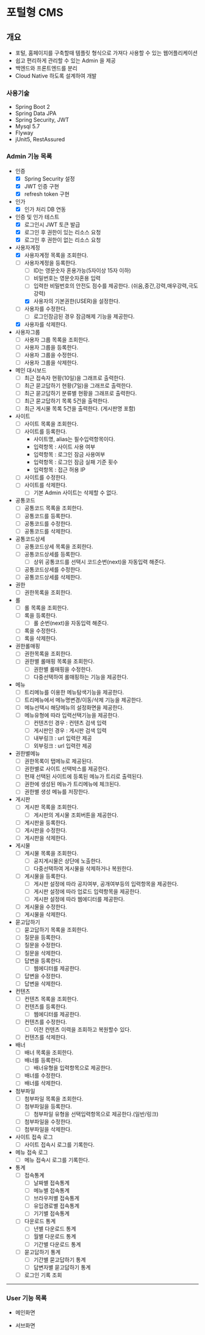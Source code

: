 # 포털형 CMS

## 개요
- 포털, 홈페이지를 구축할때 템플릿 형식으로 가져다 사용할 수 있는 웹어플리케이션
- 쉽고 편리하게 관리할 수 있는 Admin 을 제공
- 백엔드와 프론트엔드를 분리
- Cloud Native 하도록 설계하여 개발

### 사용기술
- Spring Boot 2
- Spring Data JPA
- Spring Security, JWT
- Mysql 5.7
- Flyway
- jUnit5, RestAssured

### Admin 기능 목록

- 인증
    - [x] Spring Security 설정
    - [x] JWT 인증 구현
    - [x] refresh token 구현
- 인가
    - [x] 인가 처리 DB 연동
- 인증 및 인가 테스트
  - [x] 로그인시 JWT 토큰 발급
  - [x] 로그인 후 권한이 있는 리소스 요청
  - [x] 로그인 후 권한이 없는 리소스 요청
- 사용자계정
    - [x] 사용자계정 목록을 조회한다.
    - [ ] 사용자계정을 등록한다.
        - [ ] ID는 영문숫자 혼용가능(5자이상 15자 이하)
        - [ ] 비밀번호는 영문숫자혼용 입력
        - [ ] 입력한 비밀번호의 안전도 점수를 제공한다. (쉬움,중간,강력,매우강력,극도강력)
        - [x] 사용자의 기본권한(USER)을 설정한다.
    - [ ] 사용자를 수정한다.
        - [ ] 로그인잠금된 경우 잠금해제 기능을 제공한다.
    - [x] 사용자를 삭제한다.
- 사용자그룹
    - [ ] 사용자 그룹 목록을 조회한다.
    - [ ] 사용자 그룹을 등록한다.
    - [ ] 사용자 그룹을 수정한다.
    - [ ] 사용자 그룹을 삭제한다.
- 메인 대시보드
    - [ ] 최근 접속자 현황(10일)을 그래프로 출력한다.
    - [ ] 최근 묻고답하기 현황(7일)을 그래프로 출력한다.
    - [ ] 최근 묻고답하기 분류별 현황을 그래프로 출력한다.
    - [ ] 최근 묻고답하기 목록 5건을 출력한다.
    - [ ] 최근 게시물 목록 5건을 출력한다. (게시판명 포함)
- 사이트
    - [ ] 사이트 목록을 조회한다.
    - [ ] 사이트를 등록한다.
        - 사이트명, alias는 필수입력항목이다.
        - 입력항목 : 사이트 사용 여부
        - 입력항목 : 로그인 잠금 사용여부
        - 입력항목 : 로그인 잠금 실패 기준 횟수
        - 입력항목 : 접근 허용 IP
    - [ ] 사이트를 수정한다.
    - [ ] 사이트를 삭제한다.
        - [ ] 기본 Admin 사이트는 삭제할 수 없다.
- 공통코드
    - [ ] 공통코드 목록을 조회한다.
    - [ ] 공통코드를 등록한다.
    - [ ] 공통코드를 수정한다.
    - [ ] 공통코드를 삭제한다.
- 공통코드상세
    - [ ] 공통코드상세 목록을 조회한다.
    - [ ] 공통코드상세를 등록한다.
        - [ ] 상위 공통코드를 선택시 코드순번(next)을 자동입력 해준다.
    - [ ] 공통코드상세를 수정한다.
    - [ ] 공통코드상세를 삭제한다.
- 권한
    - [ ] 권한목록을 조회한다.
- 롤
    - [ ] 롤 목록을 조회한다.
    - [ ] 록을 등록한다.
        - [ ] 롤 순번(next)을 자동입력 해준다.
    - [ ] 록을 수정한다.
    - [ ] 록을 삭제한다.
- 권한롤매핑
    - [ ] 권한목록을 조회한다.
    - [ ] 권한별 롤매핑 목록을 조회한다.
        - [ ] 권한별 롤매핑을 수정한다.
        - [ ] 다중선택하여 롤매핑하는 기능을 제공한다.
- 메뉴
    - [ ] 트리메뉴를 이용한 메뉴탐색기능을 제공한다.
    - [ ] 트리메뉴에서 메뉴명변경/이동/삭제 기능을 제공한다.
    - [ ] 메뉴선택시 해당메뉴의 설정화면을 제공한다.
    - [ ] 메뉴유형에 따라 입력선택기능을 제공한다.
        - [ ] 컨텐츠인 경우 : 컨텐츠 검색 입력
        - [ ] 게시판인 경우 : 게시판 검색 입력
        - [ ] 내부링크 : url 입력란 제공
        - [ ] 외부링크 : url 입력란 제공
- 권한별메뉴
    - [ ] 권한목록이 탭메뉴로 제공된다.
    - [ ] 권한별로 사이트 선택박스를 제공한다.
    - [ ] 현재 선택된 사이트에 등록된 메뉴가 트리로 출력된다.
    - [ ] 권한에 생성된 메뉴가 트리메뉴에 체크된다.
    - [ ] 권한별 생성 메뉴를 저장한다.
- 게시판
    - [ ] 게시판 목록을 조회한다.
        - [ ] 게시판의 게시물 조회버튼을 제공한다.
    - [ ] 게시판을 등록한다.
    - [ ] 게시판을 수정한다.
    - [ ] 게시판을 삭제한다.
- 게시물
    - [ ] 게시물 목록을 조회한다.
        - [ ] 공지게시물은 상단에 노출한다.
        - [ ] 다중선택하여 게시물을 삭제하거나 복원한다.
    - [ ] 게시물을 등록한다.
        - [ ] 게시판 설정에 따라 공지여부, 공개여부등의 입력항목을 제공한다.
        - [ ] 게시판 설정에 따라 업로드 입력항목을 제공한다.
        - [ ] 게시판 설정에 따라 웹에디터를 제공한다.
    - [ ] 게시물을 수정한다.
    - [ ] 게시물을 삭제한다.
- 묻고답하기
    - [ ] 묻고답하기 목록을 조회한다.
    - [ ] 질문을 등록한다.
    - [ ] 질문을 수정한다.
    - [ ] 질문을 삭제한다.
    - [ ] 답변을 등록한다.
        - [ ] 웹에디터를 제공한다.
    - [ ] 답변을 수정한다.
    - [ ] 답변을 삭제한다.
- 컨텐츠
    - [ ] 컨텐츠 목록을 조회한다.
    - [ ] 컨텐츠를 등록한다.
        - [ ] 웹에디터를 제공한다.
    - [ ] 컨텐츠를 수정한다.
        - [ ] 이전 컨텐츠 이력을 조회하고 복원할수 있다.
    - [ ] 컨텐츠를 삭제한다.
- 배너
    - [ ] 배너 목록을 조회한다.
    - [ ] 배너를 등록한다.
        - [ ] 배너유형을 입력항목으로 제공한다.
    - [ ] 배너를 수정한다.
    - [ ] 배너를 삭제한다.
- 첨부파일
    - [ ] 첨부파일 목록을 조회한다.
    - [ ] 첨부파일을 등록한다.
        - [ ] 첨부파일 유형을 선택입력항목으로 제공한다.(일반/링크)
    - [ ] 첨부파일을 수정한다.
    - [ ] 첨부파일을 삭제한다.
- 사이트 접속 로그
    - [ ] 사이트 접속시 로그를 기록한다.
- 메뉴 접속 로그
    - [ ] 메뉴 접속시 로그를 기록한다.
- 통계
    - [ ] 접속통계
        - [ ] 날짜별 접속통계
        - [ ] 메뉴별 접속통계
        - [ ] 브라우저별 접속통계
        - [ ] 유입경로별 접속통계
        - [ ] 기기별 접속통계
    - [ ] 다운로드 통계
        - [ ] 년별 다운로드 통계
        - [ ] 월별 다운로드 통계
        - [ ] 기간별 다운로드 통계
    - [ ] 묻고답하기 통계
        - [ ] 기간별 묻고답하기 통계
        - [ ] 답변자별 묻고답하기 통계
    - [ ] 로그인 기록 조회

---

### User 기능 목록

- 메인화면

- 서브화면
